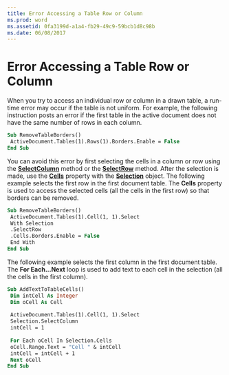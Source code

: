 ```yaml
---
title: Error Accessing a Table Row or Column
ms.prod: word
ms.assetid: 0fa3199d-a1a4-fb29-49c9-59bcb1d8c98b
ms.date: 06/08/2017
---
```



# Error Accessing a Table Row or Column

When you try to access an individual row or column in a drawn table, a run-time error may occur if the table is not uniform. For example, the following instruction posts an error if the first table in the active document does not have the same number of rows in each column.


```vb
Sub RemoveTableBorders() 
 ActiveDocument.Tables(1).Rows(1).Borders.Enable = False 
End Sub
```


You can avoid this error by first selecting the cells in a column or row using the  **[SelectColumn](selection-selectcolumn-method-word.md)** method or the  **[SelectRow](selection-selectrow-method-word.md)** method. After the selection is made, use the  **[Cells](selection-cells-property-word.md)** property with the  **[Selection](selection-object-word.md)** object. The following example selects the first row in the first document table. The  **Cells** property is used to access the selected cells (all the cells in the first row) so that borders can be removed.




```vb
Sub RemoveTableBorders() 
 ActiveDocument.Tables(1).Cell(1, 1).Select 
 With Selection 
 .SelectRow 
 .Cells.Borders.Enable = False 
 End With 
End Sub
```

The following example selects the first column in the first document table. The  **For Each...Next** loop is used to add text to each cell in the selection (all the cells in the first column).



```vb
Sub AddTextToTableCells() 
 Dim intCell As Integer 
 Dim oCell As Cell 
 
 ActiveDocument.Tables(1).Cell(1, 1).Select 
 Selection.SelectColumn 
 intCell = 1 
 
 For Each oCell In Selection.Cells 
 oCell.Range.Text = "Cell " & intCell 
 intCell = intCell + 1 
 Next oCell 
End Sub
```


